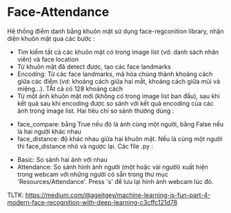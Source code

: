 # Face-Attendance
Hệ thống điểm danh bằng khuôn mặt sử dụng face-regconition library, nhận diện khuôn mặt qua các bước :
- Tìm kiếm tất cả các khuôn mặt có trong image list (vd: danh sách nhân viên) và face location
- Từ khuôn mặt đã detect được, tạo các face landmarks
- Encoding: Từ các face landmarks, mã hóa chúng thành khoảng cách giữa các điểm (vd: khoảng cách giữa hai mắt, khoảng cách giữa mũi và miệng...). TẤt cả có 128 khoảng cách
- Từ một ảnh khuôn mặt mới (không có trong image list ban đầu), sau khi kết quả sau khi encoding được so sánh với kết quả encoding của các ảnh trong image list. Hai tiêu chí so sánh thường dùng :
+ face_compare: bằng True nếu đó là ảnh cùng một người, bằng False nếu là hai người khác nhau
+ face_distance: độ khác nhau giữa hai khuôn mặt. Nếu là cùng một người thì face_distance nhỏ và ngược lại.
Các file .py : 
- Basic: So sánh hai ảnh với nhau
- Attendance: So sánh hình ảnh người (một hoặc vài người) xuất hiện trong webcam với những người có sẵn trong thư mục 'Resources/Attendance'. Press 's' để lưu lại hình ảnh webcam lúc đó.


TLTK:
https://medium.com/@ageitgey/machine-learning-is-fun-part-4-modern-face-recognition-with-deep-learning-c3cffc121d78
